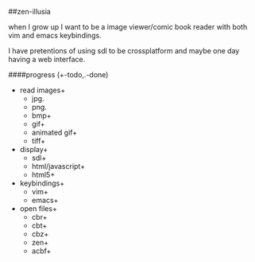 ##zen-illusia

when I grow up I want to be a image viewer/comic
book reader with both vim and emacs keybindings.

I have pretentions of using sdl to be
crossplatform and maybe one day having a web
interface.

####progress
(+-todo,.-done)

  - read images+
      - jpg.
      - png.
      - bmp+
      - gif+
      - animated gif+
      - tiff+
  - display+
      - sdl+
      - html/javascript+
      - html5+
  - keybindings+
      - vim+
      - emacs+
  - open files+
      - cbr+
      - cbt+
      - cbz+
      - zen+
      - acbf+
